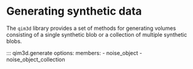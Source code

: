 # Generating synthetic data

The `qim3d` library provides a set of methods for generating volumes consisting of a single synthetic blob or a collection of multiple synthetic blobs. 

::: qim3d.generate
    options:
        members:
            - noise_object
            - noise_object_collection
